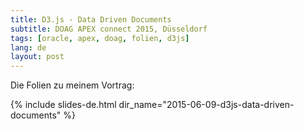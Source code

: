 ```yaml
---
title: D3.js - Data Driven Documents
subtitle: DOAG APEX connect 2015, Düsseldorf
tags: [oracle, apex, doag, folien, d3js]
lang: de
layout: post
---
```

Die Folien zu meinem Vortrag:

{% include slides-de.html dir_name="2015-06-09-d3js-data-driven-documents" %}
